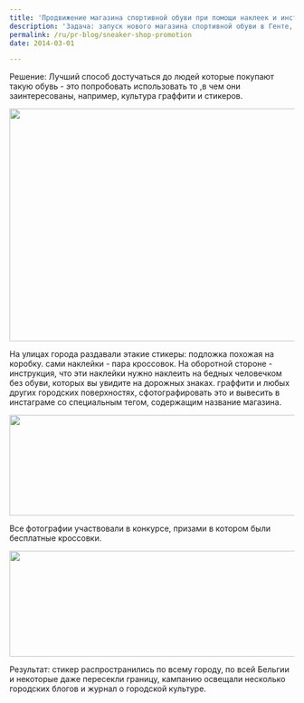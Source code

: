```yaml
---
title: 'Продвижение магазина спортивной обуви при помощи наклеек и инстаграма'
description: 'Задача: запуск нового магазина спортивной обуви в Генте, Бельгия. Решение: Лучший способ достучаться до людей которые покупают такую обувь - это попробовать использовать то ,в чем они заинтересованы, например, культура граффити и стикеров.'
permalink: /ru/pr-blog/sneaker-shop-promotion
date: 2014-03-01

---
```


Решение: Лучший способ достучаться до людей которые покупают такую обувь - это попробовать использовать то ,в чем они заинтересованы, например, культура граффити и стикеров.

<img src="{{ site.assets }}/upload/stickers1.jpg" alt="" class="post__img" width="580" height="411">

На улицах города раздавали этакие стикеры: подложка похожая на коробку. сами наклейки - пара кроссовок. На оборотной стороне - инструкция, что эти наклейки нужно наклеить на бедных человечком без обуви, которых вы увидите на дорожных знаках. граффити и любых других городских поверхностях, сфотографировать это и вывесить в инстаграме со специальным тегом, содержащим название магазина.

<img src="{{ site.assets }}/upload/stickers2.jpg" alt="" class="post__img" width="580" height="178">

 Все фотографии участвовали в конкурсе, призами в котором были бесплатные кроссовки.

<img src="{{ site.assets }}/upload/stickers3.jpg" alt="" class="post__img" width="580" height="187">

Результат: стикер распространились по всему городу, по всей Бельгии и некоторые даже пересекли границу, кампанию освещали несколько городских блогов и журнал о городской культуре.

